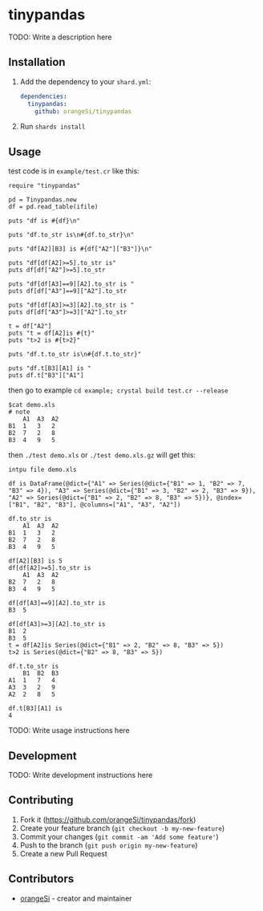 # tinypandas

TODO: Write a description here

## Installation

1. Add the dependency to your `shard.yml`:

   ```yaml
   dependencies:
     tinypandas:
       github: orangeSi/tinypandas
   ```

2. Run `shards install`

## Usage

test code is in ```example/test.cr``` like this:
```crystal
require "tinypandas"

pd = Tinypandas.new
df = pd.read_table(ifile)

puts "df is #{df}\n"

puts "df.to_str is\n#{df.to_str}\n"

puts "df[A2][B3] is #{df["A2"]["B3"]}\n"

puts "df[df[A2]>=5].to_str is"
puts df[df["A2"]>=5].to_str

puts "df[df[A3]==9][A2].to_str is "
puts df[df["A3"]==9]["A2"].to_str

puts "df[df[A3]>=3][A2].to_str is "
puts df[df["A3"]>=3]["A2"].to_str

t = df["A2"]
puts "t = df[A2]is #{t}"
puts "t>2 is #{t>2}"

puts "df.t.to_str is\n#{df.t.to_str}"

puts "df.t[B3][A1] is "
puts df.t["B3"]["A1"]

```
then go to example ```cd example; crystal build test.cr --release```
```
$cat demo.xls
# note
	A1	A3	A2
B1	1	3	2
B2	7	2	8
B3	4	9	5
```
then ```./test demo.xls``` or ```./test demo.xls.gz```
will get this:
```
intpu file demo.xls

df is DataFrame(@dict={"A1" => Series(@dict={"B1" => 1, "B2" => 7, "B3" => 4}), "A3" => Series(@dict={"B1" => 3, "B2" => 2, "B3" => 9}), "A2" => Series(@dict={"B1" => 2, "B2" => 8, "B3" => 5})}, @index=["B1", "B2", "B3"], @columns=["A1", "A3", "A2"])

df.to_str is
	A1	A3	A2
B1	1	3	2
B2	7	2	8
B3	4	9	5

df[A2][B3] is 5
df[df[A2]>=5].to_str is
	A1	A3	A2
B2	7	2	8
B3	4	9	5

df[df[A3]==9][A2].to_str is 
B3	5

df[df[A3]>=3][A2].to_str is 
B1	2
B3	5
t = df[A2]is Series(@dict={"B1" => 2, "B2" => 8, "B3" => 5})
t>2 is Series(@dict={"B2" => 8, "B3" => 5})

df.t.to_str is
	B1	B2	B3
A1	1	7	4
A3	3	2	9
A2	2	8	5

df.t[B3][A1] is 
4

```

TODO: Write usage instructions here

## Development

TODO: Write development instructions here

## Contributing

1. Fork it (<https://github.com/orangeSi/tinypandas/fork>)
2. Create your feature branch (`git checkout -b my-new-feature`)
3. Commit your changes (`git commit -am 'Add some feature'`)
4. Push to the branch (`git push origin my-new-feature`)
5. Create a new Pull Request

## Contributors

- [orangeSi](https://github.com/orangeSi) - creator and maintainer

